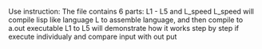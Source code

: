 Use instruction:
	The file contains 6 parts: L1 - L5 and L_speed
	L_speed will compile lisp like language L to assemble language, and then compile to a.out executable
	L1 to L5 will demonstrate how it works step by step if execute individualy and compare input with out put